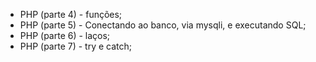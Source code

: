 
* PHP (parte 4) - funções;
* PHP (parte 5) - Conectando ao banco, via mysqli, e executando SQL;
* PHP (parte 6) - laços;
* PHP (parte 7) - try e catch;
